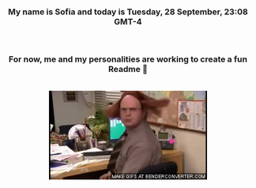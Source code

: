 


<div align="center">
<h3 >My name is Sofia and today is Tuesday, 28 September, 23:08 GMT-4</h3><br>
<h3 >For now, me and my personalities are working to create a fun Readme 👋
</h3><br>
<img src='img/dwight.gif' alt='working...'/>
</div>
